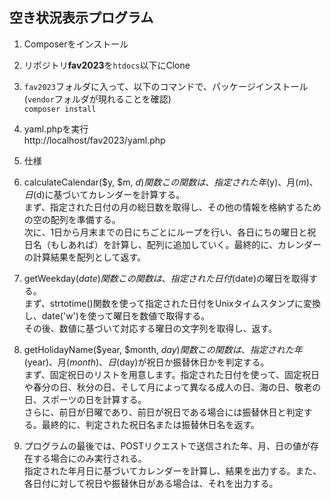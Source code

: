 ## 空き状況表示プログラム
1. Composerをインストール
2. リポジトリ**fav2023**を`htdocs`以下にClone
3. `fav2023`フォルダに入って、以下のコマンドで、パッケージインストール<br> (`vendor`フォルダが現れることを確認)<br>
`composer install`
1. yaml.phpを実行<br>http://localhost/fav2023/yaml.php

5. 仕様
6. calculateCalendar($y, $m, $d)関数 この関数は、指定された年($y)、月($m)、日($d)に基づいてカレンダーを計算する。<br> まず、指定された日付の月の総日数を取得し、その他の情報を格納するための空の配列を準備する。<br>次に、1日から月末までの日にちごとにループを行い、各日にちの曜日と祝日名（もしあれば）を計算し、配列に追加していく。最終的に、カレンダーの計算結果を配列として返す。

7. getWeekday($date)関数
この関数は、指定された日付($date)の曜日を取得する。<br>まず、strtotime()関数を使って指定された日付をUnixタイムスタンプに変換し、date('w')を使って曜日を数値で取得する。<br>その後、数値に基づいて対応する曜日の文字列を取得し、返す。

8. getHolidayName($year, $month, $day)関数
この関数は、指定された年($year)、月($month)、日($day)が祝日か振替休日かを判定する。<br>まず、固定祝日のリストを用意します。指定された日付を使って、固定祝日や春分の日、秋分の日、そして月によって異なる成人の日、海の日、敬老の日、スポーツの日を計算する。<br>さらに、前日が日曜であり、前日が祝日である場合には振替休日と判定する。最終的に、判定された祝日名または振替休日名を返す。

9. プログラムの最後では、POSTリクエストで送信された年、月、日の値が存在する場合にのみ実行される。<br>指定された年月日に基づいてカレンダーを計算し、結果を出力する。また、各日付に対して祝日や振替休日がある場合は、それを出力する。

